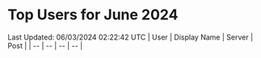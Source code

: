 # Top Users for June 2024
Last Updated: 06/03/2024 02:22:42 UTC
| User | Display Name | Server | Post |
| -- | -- | -- | -- |
